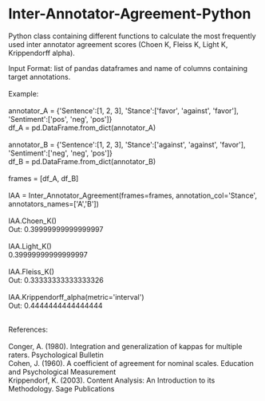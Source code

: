 # Inter-Annotator-Agreement-Python
<p>
  Python class containing different functions to calculate the most frequently used inter annotator agreement scores (Choen K, Fleiss K, Light K, Krippendorff alpha).
</p>

<p>
  Input Format: list of pandas dataframes and name of columns containing target annotations.<br>
  <br>
  Example:<br>
  <br>
  annotator_A = {'Sentence':[1, 2, 3], 'Stance':['favor', 'against', 'favor'], 'Sentiment':['pos', 'neg', 'pos']}<br>
  df_A = pd.DataFrame.from_dict(annotator_A)<br>
  <br>
  annotator_B = {'Sentence':[1, 2, 3], 'Stance':['against', 'against', 'favor'], 'Sentiment':['neg', 'neg', 'pos']}<br>
  df_B = pd.DataFrame.from_dict(annotator_B)<br>
  <br>
  frames = [df_A, df_B]<br>
  <br>
  IAA = Inter_Annotator_Agreement(frames=frames, annotation_col='Stance', annotators_names=['A','B'])<br>
  <br>
  IAA.Choen_K()<br>
  Out: 0.39999999999999997<br>
  <br>
  IAA.Light_K()<br>
  0.39999999999999997<br>
  <br>
  IAA.Fleiss_K()<br>
  Out: 0.33333333333333326<br> 
  <br>
  IAA.Krippendorff_alpha(metric='interval')<br>
  Out: 0.4444444444444444<br>
  <br>
</p>

<p>
  References:<br>
  <br>
  Conger, A. (1980). Integration and generalization of kappas for multiple raters. Psychological Bulletin <br>
  Cohen, J. (1960). A coefficient of agreement for nominal scales. Education and Psychological Measurement <br>
  Krippendorf, K. (2003). Content Analysis: An Introduction to its Methodology. Sage Publications<br>
</p>
